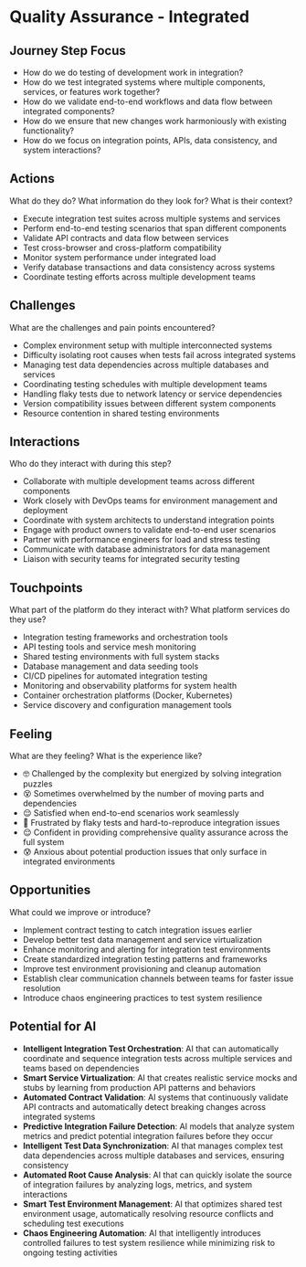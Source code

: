 # Quality Assurance - Integrated

## Journey Step Focus

* How do we do testing of development work in integration?
* How do we test integrated systems where multiple components, services, or features work together?
* How do we validate end-to-end workflows and data flow between integrated components?
* How do we ensure that new changes work harmoniously with existing functionality?
* How do we focus on integration points, APIs, data consistency, and system interactions?

## Actions

What do they do? What information do they look for? What is their context?

* Execute integration test suites across multiple systems and services
* Perform end-to-end testing scenarios that span different components
* Validate API contracts and data flow between services
* Test cross-browser and cross-platform compatibility
* Monitor system performance under integrated load
* Verify database transactions and data consistency across systems
* Coordinate testing efforts across multiple development teams

## Challenges

What are the challenges and pain points encountered?

* Complex environment setup with multiple interconnected systems
* Difficulty isolating root causes when tests fail across integrated systems
* Managing test data dependencies across multiple databases and services
* Coordinating testing schedules with multiple development teams
* Handling flaky tests due to network latency or service dependencies
* Version compatibility issues between different system components
* Resource contention in shared testing environments

## Interactions

Who do they interact with during this step?

* Collaborate with multiple development teams across different components
* Work closely with DevOps teams for environment management and deployment
* Coordinate with system architects to understand integration points
* Engage with product owners to validate end-to-end user scenarios
* Partner with performance engineers for load and stress testing
* Communicate with database administrators for data management
* Liaison with security teams for integrated security testing

## Touchpoints

What part of the platform do they interact with? What platform services do they use?

* Integration testing frameworks and orchestration tools
* API testing tools and service mesh monitoring
* Shared testing environments with full system stacks
* Database management and data seeding tools
* CI/CD pipelines for automated integration testing
* Monitoring and observability platforms for system health
* Container orchestration platforms (Docker, Kubernetes)
* Service discovery and configuration management tools

## Feeling

What are they feeling? What is the experience like?

* 🤓 Challenged by the complexity but energized by solving integration puzzles
* 😵 Sometimes overwhelmed by the number of moving parts and dependencies
* 😌 Satisfied when end-to-end scenarios work seamlessly
* 😤 Frustrated by flaky tests and hard-to-reproduce integration issues
* 😌 Confident in providing comprehensive quality assurance across the full system
* 😰 Anxious about potential production issues that only surface in integrated environments

## Opportunities

What could we improve or introduce?

* Implement contract testing to catch integration issues earlier
* Develop better test data management and service virtualization
* Enhance monitoring and alerting for integration test environments
* Create standardized integration testing patterns and frameworks
* Improve test environment provisioning and cleanup automation
* Establish clear communication channels between teams for faster issue resolution
* Introduce chaos engineering practices to test system resilience

## Potential for AI

* **Intelligent Integration Test Orchestration**: AI that can automatically coordinate and sequence integration tests across multiple services and teams based on dependencies
* **Smart Service Virtualization**: AI that creates realistic service mocks and stubs by learning from production API patterns and behaviors
* **Automated Contract Validation**: AI systems that continuously validate API contracts and automatically detect breaking changes across integrated systems
* **Predictive Integration Failure Detection**: AI models that analyze system metrics and predict potential integration failures before they occur
* **Intelligent Test Data Synchronization**: AI that manages complex test data dependencies across multiple databases and services, ensuring consistency
* **Automated Root Cause Analysis**: AI that can quickly isolate the source of integration failures by analyzing logs, metrics, and system interactions
* **Smart Test Environment Management**: AI that optimizes shared test environment usage, automatically resolving resource conflicts and scheduling test executions
* **Chaos Engineering Automation**: AI that intelligently introduces controlled failures to test system resilience while minimizing risk to ongoing testing activities
